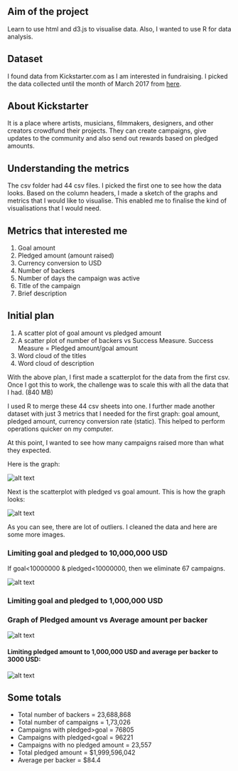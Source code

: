 ## Aim of the project
Learn to use html and d3.js to visualise data. Also, I wanted to use R for data analysis.

## Dataset
I found data from Kickstarter.com as I am interested in fundraising. I picked the data collected until the month of March 2017 from [here](https://webrobots.io/kickstarter-datasets/).

## About Kickstarter
It is a place where artists, musicians, filmmakers, designers, and other creators crowdfund their projects. They can create campaigns, give updates to the community and also send out rewards based on pledged amounts.

## Understanding the metrics
The csv folder had 44 csv files. I picked the first one to see how the data looks. Based on the column headers, I made a sketch of the graphs and metrics that I would like to visualise. This enabled me to finalise the kind of visualisations that I would need.

## Metrics that interested me
1. Goal amount
2. Pledged amount (amount raised)
3. Currency conversion to USD
4. Number of backers
5. Number of days the campaign was active
6. Title of the campaign
7. Brief description

## Initial plan
1. A scatter plot of goal amount vs pledged amount
2. A scatter plot of number of backers vs Success Measure. Success Measure = Pledged amount/goal amount
3. Word cloud of the titles
4. Word cloud of description

With the above plan, I first made a scatterplot for the data from the first csv. Once I got this to work, the challenge was to scale this with all the data that I had. (840 MB)

I used R to merge these 44 csv sheets into one. I further made another dataset with just 3 metrics that I needed for the first graph: goal amount, pledged amount, currency conversion rate (static). This helped to perform operations quicker on my computer.

At this point, I wanted to see how many campaigns raised more than what they expected.

Here is the graph:

![alt text](/images/successmeasure.png)

Next is the scatterplot with pledged vs goal amount. This is how the graph looks:

![alt text](/images/goalvspledged1.png)

As you can see, there are lot of outliers. I cleaned the data and here are some more images.

### Limiting goal and pledged to 10,000,000 USD

If goal<10000000 & pledged<10000000, then we eliminate 67 campaigns.


![alt text](/images/goalvspledged2.png)

### Limiting goal and pledged to 1,000,000 USD


### Graph of Pledged amount vs Average amount per backer
![alt text](/images/pledgedvsavgbacker3.png)

#### Limiting pledged amount to 1,000,000 USD and average per backer to 3000 USD:

![alt text](/images/pledgedvsavgbacker2.png)


## Some totals
* Total number of backers = 23,688,868
* Total number of campaigns = 1,73,026
* Campaigns with pledged>goal = 76805
* Campaigns with pledged<goal = 96221
* Campaigns with no pledged amount = 23,557
* Total pledged amount = $1,999,596,042
* Average per backer = $84.4

